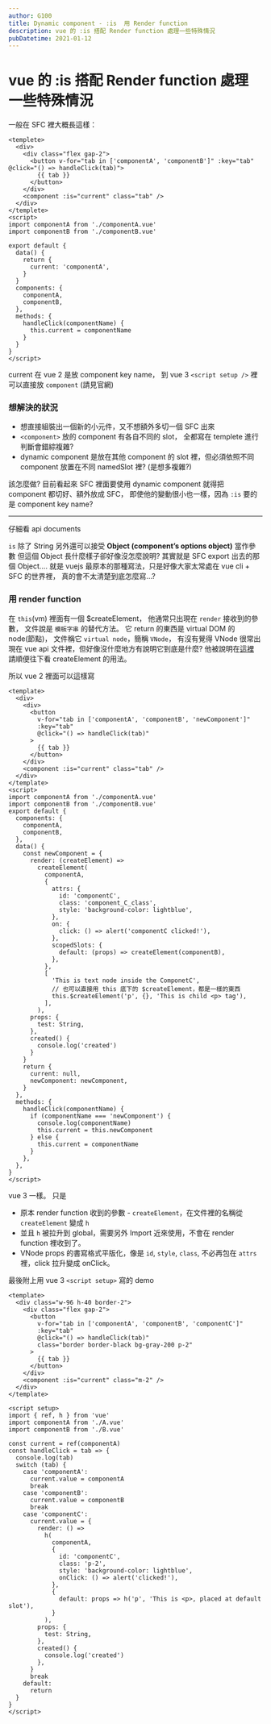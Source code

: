 ```yaml
---
author: G100
title: Dynamic component - :is  用 Render function
description: vue 的 :is 搭配 Render function 處理一些特殊情況
pubDatetime: 2021-01-12
---
```


# vue 的 :is 搭配 Render function 處理一些特殊情況

一般在 SFC 裡大概長這樣：

```
<templete>
  <div>
    <div class="flex gap-2">
      <button v-for="tab in ['componentA', 'componentB']" :key="tab" @click="() => handleClick(tab)">
        {{ tab }}
      </button>
    </div>
    <component :is="current" class="tab" />
  </div>
</templete>
<script>
import componentA from './componentA.vue'
import componentB from './componentB.vue'

export default {
  data() {
    return {
      current: 'componentA',
    }
  }
  components: {
    componentA,
    componentB,
  },
  methods: {
    handleClick(componentName) {
      this.current = componentName
    }
  }
}
</script>
```

current 在 vue 2 是放 component key name，
到 vue 3 `<script setup />` 裡可以直接放 `component` (請見官網)

### 想解決的狀況

- 想直接組裝出一個新的小元件，又不想額外多切一個 SFC 出來
- `<component>` 放的 component 有各自不同的 slot，
  全都寫在 templete 進行判斷會錯綜複雜?
- dynamic component 是放在其他 component 的 slot 裡，但必須依照不同 component 放置在不同 namedSlot 裡? (是想多複雜?)

該怎麼做?
目前看起來 SFC 裡面要使用 dynamic component 就得把 component 都切好、額外放成 SFC，
即使他的變動很小也一樣，因為 `:is` 要的是 component key name?

---

仔細看 api documents

`is` 除了 String 另外還可以接受 **Object (component’s options object)** 當作參數
但這個 Object 長什麼樣子卻好像沒怎麼說明?
其實就是 SFC export 出去的那個 Object....
就是 vuejs 最原本的那種寫法，只是好像大家太常處在 vue cli + SFC 的世界裡，
真的會不太清楚到底怎麼寫...?

### 用 render function

在 `this`(vm) 裡面有一個 $createElement，
他通常只出現在 `render` 接收到的參數，
文件說是 `模板字串` 的替代方法。
它 return 的東西是 virtual DOM 的 node(節點)，
文件稱它 `virtual node`，簡稱 `VNode`，
有沒有覺得 VNode 很常出現在 vue api 文件裡，但好像沒什麼地方有說明它到底是什麼?
他被說明在[這裡](https://vuejs.org/v2/guide/render-function.html#The-Virtual-DOM)
請順便往下看 createElement 的用法。

所以 vue 2 裡面可以這樣寫

```
<template>
  <div>
    <div>
      <button
        v-for="tab in ['componentA', 'componentB', 'newComponent']"
        :key="tab"
        @click="() => handleClick(tab)"
      >
        {{ tab }}
      </button>
    </div>
    <component :is="current" class="tab" />
  </div>
</template>
<script>
import componentA from './componentA.vue'
import componentB from './componentB.vue'
export default {
  components: {
    componentA,
    componentB,
  },
  data() {
    const newComponent = {
      render: (createElement) =>
        createElement(
          componentA,
          {
            attrs: {
              id: 'componentC',
              class: 'component_C_class',
              style: 'background-color: lightblue',
            },
            on: {
              click: () => alert('componentC clicked!'),
            },
            scopedSlots: {
              default: (props) => createElement(componentB),
            },
          },
          [
            'This is text node inside the ComponetC',
            // 也可以直接用 this 底下的 $createElement，都是一樣的東西
            this.$createElement('p', {}, 'This is child <p> tag'),
          ],
        ),
      props: {
        test: String,
      },
      created() {
        console.log('created')
      }
    }
    return {
      current: null,
      newComponent: newComponent,
    }
  },
  methods: {
    handleClick(componentName) {
      if (componentName === 'newComponent') {
        console.log(componentName)
        this.current = this.newComponent
      } else {
        this.current = componentName
      }
    },
  },
}
</script>

```

vue 3 一樣。
只是

- 原本 render function 收到的參數 - `createElement`，在文件裡的名稱從 `createElement` 變成 `h`
- 並且 `h` 被拉升到 global，需要另外 Import 近來使用，不會在 render function 裡收到了。
- VNode props 的書寫格式平版化，像是 `id`, `style`, `class`, 不必再包在 `attrs` 裡，click 拉升變成 onClick。

最後附上用 vue 3 `<script setup>` 寫的 demo

<vue-DynamicComponentDemo />

```
<template>
  <div class="w-96 h-40 border-2">
    <div class="flex gap-2">
      <button
        v-for="tab in ['componentA', 'componentB', 'componentC']"
        :key="tab"
        @click="() => handleClick(tab)"
        class="border border-black bg-gray-200 p-2"
      >
        {{ tab }}
      </button>
    </div>
    <component :is="current" class="m-2" />
  </div>
</template>

<script setup>
import { ref, h } from 'vue'
import componentA from './A.vue'
import componentB from './B.vue'

const current = ref(componentA)
const handleClick = tab => {
  console.log(tab)
  switch (tab) {
    case 'componentA':
      current.value = componentA
      break
    case 'componentB':
      current.value = componentB
      break
    case 'componentC':
      current.value = {
        render: () =>
          h(
            componentA,
            {
              id: 'componentC',
              class: 'p-2',
              style: 'background-color: lightblue',
              onClick: () => alert('clicked!'),
            },
            {
              default: props => h('p', 'This is <p>, placed at default slot'),
            }
          ),
        props: {
          test: String,
        },
        created() {
          console.log('created')
        },
      }
      break
    default:
      return
  }
}
</script>
```
